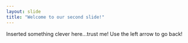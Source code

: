 ```yaml
---
layout: slide
title: "Welcome to our second slide!"
---
```

Inserted something clever here...trust me!
Use the left arrow to go back!
